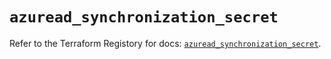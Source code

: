 # `azuread_synchronization_secret`

Refer to the Terraform Registory for docs: [`azuread_synchronization_secret`](https://registry.terraform.io/providers/hashicorp/azuread/2.38.0/docs/resources/synchronization_secret).
